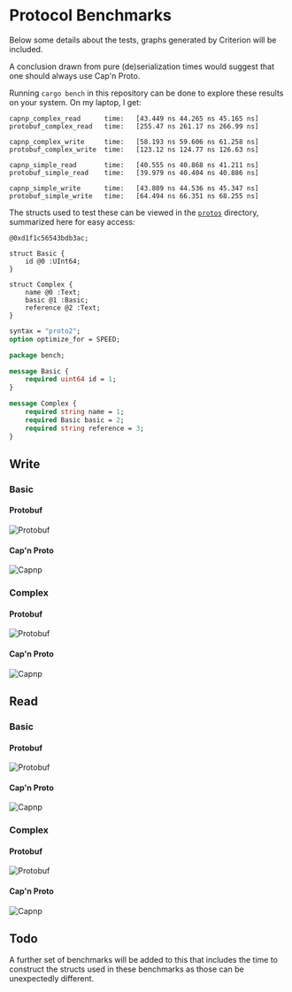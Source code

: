 # Protocol Benchmarks

Below some details about the tests, graphs generated by Criterion will be included.

A conclusion drawn from pure (de)serialization times would suggest that one should always use Cap'n Proto.

Running `cargo bench` in this repository can be done to explore these results on your system. On my laptop, I get:

```
capnp_complex_read      time:   [43.449 ns 44.265 ns 45.165 ns]
protobuf_complex_read   time:   [255.47 ns 261.17 ns 266.99 ns]

capnp_complex_write     time:   [58.193 ns 59.606 ns 61.258 ns]
protobuf_complex_write  time:   [123.12 ns 124.77 ns 126.63 ns]

capnp_simple_read       time:   [40.555 ns 40.868 ns 41.211 ns]
protobuf_simple_read    time:   [39.979 ns 40.404 ns 40.886 ns]

capnp_simple_write      time:   [43.809 ns 44.536 ns 45.347 ns]
protobuf_simple_write   time:   [64.494 ns 66.351 ns 68.255 ns] 
```

The structs used to test these can be viewed in the [`protos`](protos) directory, summarized here for easy access:

```capnp
@0xd1f1c56543bdb3ac;

struct Basic {
    id @0 :UInt64;
}

struct Complex {
    name @0 :Text;
    basic @1 :Basic;
    reference @2 :Text;
}
```

```protobuf
syntax = "proto2";
option optimize_for = SPEED;

package bench;

message Basic {
    required uint64 id = 1;
}

message Complex {
    required string name = 1;
    required Basic basic = 2;
    required string reference = 3;
}
```

## Write

### Basic

#### Protobuf

![Protobuf](.criterion/protobuf_basic_write/new/mean.svg)

#### Cap'n Proto

![Capnp](.criterion/capnp_basic_write/new/mean.svg)

### Complex

#### Protobuf

![Protobuf](.criterion/protobuf_complex_write/new/mean.svg)

#### Cap'n Proto

![Capnp](.criterion/capnp_complex_write/new/mean.svg)

## Read

### Basic

#### Protobuf

![Protobuf](.criterion/protobuf_basic_read/new/mean.svg)

#### Cap'n Proto

![Capnp](.criterion/capnp_basic_read/new/mean.svg)

### Complex

#### Protobuf

![Protobuf](.criterion/protobuf_complex_read/new/mean.svg)

#### Cap'n Proto

![Capnp](.criterion/capnp_complex_read/new/mean.svg)

## Todo

A further set of benchmarks will be added to this that includes the time to construct the structs used in these benchmarks as those can be unexpectedly different.